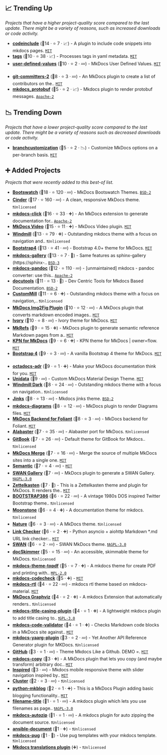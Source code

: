 ## 📈 Trending Up

_Projects that have a higher project-quality score compared to the last update. There might be a variety of reasons, such as increased downloads or code activity._

- <b><a href="https://github.com/rnorth/mkdocs-codeinclude-plugin">codeinclude</a></b> (🥈14 ·  ⭐ 7 · 📈) - A plugin to include code snippets into mkdocs pages. <code><a href="http://bit.ly/34MBwT8">MIT</a></code> <code><img src="https://cdn.icon-icons.com/icons2/1465/PNG/512/701electricplug_100845.png" style="display:inline;" width="13" height="13"></code>
- <b><a href="https://github.com/jldiaz/mkdocs-plugin-tags">tags</a></b> (🥉10 ·  ⭐ 38 · 📈) - Processes tags in yaml metadata. <code><a href="http://bit.ly/34MBwT8">MIT</a></code> <code><img src="https://cdn.icon-icons.com/icons2/1465/PNG/512/701electricplug_100845.png" style="display:inline;" width="13" height="13"></code>
- <b><a href="https://github.com/rahult/mkdocs-user-defined-values">user-defined-values</a></b> (🥉10 ·  ⭐ 2 · 💤) - MkDocs User Defined Values. <code><a href="http://bit.ly/34MBwT8">MIT</a></code> <code><img src="https://cdn.icon-icons.com/icons2/1465/PNG/512/701electricplug_100845.png" style="display:inline;" width="13" height="13"></code>
- <b><a href="https://github.com/ojacques/mkdocs-git-committers-plugin-2">git-committers-2</a></b> (🥉8 ·  ⭐ 3 · 💤) - An MkDocs plugin to create a list of contributors on the.. <code><a href="http://bit.ly/34MBwT8">MIT</a></code> <code><img src="https://cdn.icon-icons.com/icons2/1465/PNG/512/701electricplug_100845.png" style="display:inline;" width="13" height="13"></code>
- <b><a href="https://github.com/rymurr/mkdocs-protobuf">mkdocs_protobuf</a></b> (🥉5 ·  ⭐ 2 · 📈) - Mkdocs plugin to render protobuf messages. <code><a href="http://bit.ly/3nYMfla">Apache-2</a></code> <code><img src="https://cdn.icon-icons.com/icons2/1465/PNG/512/701electricplug_100845.png" style="display:inline;" width="13" height="13"></code>

## 📉 Trending Down

_Projects that have a lower project-quality score compared to the last update. There might be a variety of reasons such as decreased downloads or code activity._

- <b><a href="https://github.com/effigies/mkdocs-branchcustomization-plugin">branchcustomization</a></b> (🥉5 ·  ⭐ 2 · 📉) - Customize MkDocs options on a per-branch basis. <code><a href="http://bit.ly/34MBwT8">MIT</a></code> <code><img src="https://cdn.icon-icons.com/icons2/1465/PNG/512/701electricplug_100845.png" style="display:inline;" width="13" height="13"></code>

## ➕ Added Projects

_Projects that were recently added to this best-of list._

- <b><a href="https://github.com/mkdocs/mkdocs-bootswatch">Bootswatch</a></b> (🥇18 ·  ⭐ 120 · 💤) - MkDocs Bootswatch Themes. <code><a href="http://bit.ly/3rqEWVr">BSD-2</a></code> <code><img src="https://cdn.icon-icons.com/icons2/1495/PNG/512/preferencesdesktoptheme_102980.png" style="display:inline;" width="13" height="13"></code>
- <b><a href="https://github.com/chrissimpkins/cinder">Cinder</a></b> (🥇17 ·  ⭐ 160 · 💤) - A clean, responsive MkDocs theme. <code>❗Unlicensed</code> <code><img src="https://cdn.icon-icons.com/icons2/1495/PNG/512/preferencesdesktoptheme_102980.png" style="display:inline;" width="13" height="13"></code>
- <b><a href="https://github.com/DataDog/mkdocs-click">mkdocs-click</a></b> (🥈16 ·  ⭐ 33 · ➕) - An MkDocs extension to generate documentation for.. <code><a href="http://bit.ly/3nYMfla">Apache-2</a></code> <code><img src="https://cdn.icon-icons.com/icons2/1465/PNG/512/701electricplug_100845.png" style="display:inline;" width="13" height="13"></code>
- <b><a href="https://github.com/soulless-viewer/mkdocs-video">MkDocs Video</a></b> (🥈15 ·  ⭐ 11 · ➕) - MkDocs Video plugin. <code><a href="http://bit.ly/34MBwT8">MIT</a></code> <code><img src="https://cdn.icon-icons.com/icons2/1465/PNG/512/701electricplug_100845.png" style="display:inline;" width="13" height="13"></code>
- <b><a href="https://github.com/gristlabs/mkdocs-windmill">Windmill</a></b> (🥈13 ·  ⭐ 79 · ➕) - Outstanding mkdocs theme with a focus on navigation and.. <code>❗Unlicensed</code> <code><img src="https://cdn.icon-icons.com/icons2/1495/PNG/512/preferencesdesktoptheme_102980.png" style="display:inline;" width="13" height="13"></code>
- <b><a href="https://github.com/byrnereese/mkdocs-bootstrap4">Bootstrap4</a></b> (🥈13 ·  ⭐ 41 · 💤) - Bootstrap 4.0+ theme for MkDocs. <code><a href="http://bit.ly/34MBwT8">MIT</a></code> <code><img src="https://cdn.icon-icons.com/icons2/1495/PNG/512/preferencesdesktoptheme_102980.png" style="display:inline;" width="13" height="13"></code>
- <b><a href="https://github.com/smarie/mkdocs-gallery">mkdocs-gallery</a></b> (🥈13 ·  ⭐ 7 · 🐣) - Same features as sphinx-gallery (https://sphinx-.. <code><a href="http://bit.ly/3aKzpTv">BSD-3</a></code> <code><img src="https://cdn.icon-icons.com/icons2/1465/PNG/512/701electricplug_100845.png" style="display:inline;" width="13" height="13"></code>
- <b><a href="https://github.com/jgrassler/mkdocs-pandoc">mkdocs-pandoc</a></b> (🥉12 ·  ⭐ 110 · 💤) - [unmaintained] mkdocs - pandoc converter: use this.. <code><a href="http://bit.ly/3nYMfla">Apache-2</a></code> <code><img src="https://cdn.icon-icons.com/icons2/1465/PNG/512/701electricplug_100845.png" style="display:inline;" width="13" height="13"></code>
- <b><a href="https://github.com/axiros/docutools">docutools</a></b> (🥉11 ·  ⭐ 13 · 🐣) - Dev Centric Tools for Mkdocs Based Documentation. <code><a href="http://bit.ly/3rqEWVr">BSD-2</a></code> <code><img src="https://cdn.icon-icons.com/icons2/1465/PNG/512/701electricplug_100845.png" style="display:inline;" width="13" height="13"></code>
- <b><a href="https://github.com/Siphalor/mkdocs-custommill">CustomMill</a></b> (🥈11 ·  ⭐ 6 · ➕) - Outstanding mkdocs theme with a focus on navigation,.. <code>❗Unlicensed</code> <code><img src="https://cdn.icon-icons.com/icons2/1495/PNG/512/preferencesdesktoptheme_102980.png" style="display:inline;" width="13" height="13"></code>
- <b><a href="https://github.com/stuebersystems/mkdocs-img2fig-plugin">MkDocs Img2Fig Plugin</a></b> (🥉10 ·  ⭐ 12 · 💤) - A MkDocs plugin that converts markdown encoded images.. <code><a href="http://bit.ly/34MBwT8">MIT</a></code> <code><img src="https://cdn.icon-icons.com/icons2/1465/PNG/512/701electricplug_100845.png" style="display:inline;" width="13" height="13"></code>
- <b><a href="https://github.com/daizutabi/mkdocs-ivory">Ivory</a></b> (🥈10 ·  ⭐ 8 · 💤) - Ivory theme for MkDocs. <code><a href="http://bit.ly/34MBwT8">MIT</a></code> <code><img src="https://cdn.icon-icons.com/icons2/1495/PNG/512/preferencesdesktoptheme_102980.png" style="display:inline;" width="13" height="13"></code>
- <b><a href="https://github.com/DerwenAI/mkrefs">MkRefs</a></b> (🥈9 ·  ⭐ 15 · ➕) - MkDocs plugin to generate semantic reference Markdown pages from a.. <code><a href="http://bit.ly/34MBwT8">MIT</a></code> <code><img src="https://cdn.icon-icons.com/icons2/1465/PNG/512/701electricplug_100845.png" style="display:inline;" width="13" height="13"></code>
- <b><a href="https://github.com/kpn/mkdocs-kpn-theme">KPN for MkDocs</a></b> (🥈9 ·  ⭐ 6 · ➕) - KPN theme for MkDocs | owner=flow. <code><a href="http://bit.ly/34MBwT8">MIT</a></code> <code><img src="https://cdn.icon-icons.com/icons2/1495/PNG/512/preferencesdesktoptheme_102980.png" style="display:inline;" width="13" height="13"></code>
- <b><a href="https://github.com/LukeCarrier/mkdocs-theme-bootstrap4">Bootstrap 4</a></b> (🥈9 ·  ⭐ 3 · 💤) - A vanilla Bootstrap 4 theme for MkDocs. <code><a href="http://bit.ly/34MBwT8">MIT</a></code> <code><img src="https://cdn.icon-icons.com/icons2/1495/PNG/512/preferencesdesktoptheme_102980.png" style="display:inline;" width="13" height="13"></code>
- <b><a href="https://github.com/octadocs/octadocs">octadocs-adr</a></b> (🥉9 ·  ⭐ 1 · ➕) - Make your MkDocs documentation think for you. <code><a href="http://bit.ly/34MBwT8">MIT</a></code> <code><img src="https://cdn.icon-icons.com/icons2/1465/PNG/512/701electricplug_100845.png" style="display:inline;" width="13" height="13"></code>
- <b><a href="https://github.com/mjames-upc/mkdocs-unidata">Unidata</a></b> (🥈9 · 💤) - Custom MkDocs Material Design Theme. <code><a href="http://bit.ly/34MBwT8">MIT</a></code> <code><img src="https://cdn.icon-icons.com/icons2/1495/PNG/512/preferencesdesktoptheme_102980.png" style="display:inline;" width="13" height="13"></code>
- <b><a href="https://github.com/noraj/mkdocs-windmill-dark">Windmill Dark</a></b> (🥈8 ·  ⭐ 24 · 💤) - Outstanding mkdocs theme with a focus on navigation.. <code>❗Unlicensed</code> <code><img src="https://cdn.icon-icons.com/icons2/1495/PNG/512/preferencesdesktoptheme_102980.png" style="display:inline;" width="13" height="13"></code>
- <b><a href="https://github.com/anetwork/mkdocs-jinks-theme">Jinks</a></b> (🥈8 ·  ⭐ 13 · 💤) - Mkdocs jinks theme. <code><a href="http://bit.ly/3rqEWVr">BSD-2</a></code> <code><img src="https://cdn.icon-icons.com/icons2/1495/PNG/512/preferencesdesktoptheme_102980.png" style="display:inline;" width="13" height="13"></code>
- <b><a href="https://github.com/zoni/mkdocs-diagrams">mkdocs-diagrams</a></b> (🥉8 ·  ⭐ 12 · 💤) - MkDocs plugin to render Diagrams files. <code><a href="http://bit.ly/34MBwT8">MIT</a></code> <code><img src="https://cdn.icon-icons.com/icons2/1465/PNG/512/701electricplug_100845.png" style="display:inline;" width="13" height="13"></code>
- <b><a href="https://github.com/foliant-docs/foliantcontrib.mkdocs">MkDocs Backend for Foliant</a></b> (🥇8 ·  ⭐ 3 · 💤) - MkDocs backend for Foliant. <code><a href="http://bit.ly/34MBwT8">MIT</a></code> <code><img src="https://cdn.icon-icons.com/icons2/1465/PNG/512/701electricplug_100845.png" style="display:inline;" width="13" height="13"></code>
- <b><a href="https://github.com/notpushkin/mkdocs-alabaster">Alabaster</a></b> (🥉7 ·  ⭐ 35 · 💤) - Alabaster port for MkDocs. <code>❗Unlicensed</code> <code><img src="https://cdn.icon-icons.com/icons2/1495/PNG/512/preferencesdesktoptheme_102980.png" style="display:inline;" width="13" height="13"></code>
- <b><a href="https://gitlab.com/lramage/mkdocs-gitbook-theme">GitBook</a></b> (🥉7 ·  ⭐ 26 · 💤) - Default theme for GitBook for Mkdocs.. <code>❗Unlicensed</code> <code><img src="https://cdn.icon-icons.com/icons2/1495/PNG/512/preferencesdesktoptheme_102980.png" style="display:inline;" width="13" height="13"></code>
- <b><a href="https://github.com/ovasquez/mkdocs-merge">MkDocs Merge</a></b> (🥉7 ·  ⭐ 16 · 💤) - Merge the source of multiple MkDocs sites into a single one. <code><a href="http://bit.ly/34MBwT8">MIT</a></code> <code><img src="https://cdn.icon-icons.com/icons2/1465/PNG/512/701electricplug_100845.png" style="display:inline;" width="13" height="13"></code>
- <b><a href="https://github.com/cryocaustik/mkdocs-semantic">Semantic</a></b> (🥉7 ·  ⭐ 4 · 💤) -  <code><a href="http://bit.ly/34MBwT8">MIT</a></code> <code><img src="https://cdn.icon-icons.com/icons2/1495/PNG/512/preferencesdesktoptheme_102980.png" style="display:inline;" width="13" height="13"></code>
- <b><a href="https://github.com/swan-cern/mkdocs-swangallery">SWAN Gallery</a></b> (🥉7 · 💤) - MkDocs plugin to generate a SWAN Gallery. <code><a href="http://bit.ly/3pwmjO5">❗️AGPL-3.0</a></code> <code><img src="https://cdn.icon-icons.com/icons2/1465/PNG/512/701electricplug_100845.png" style="display:inline;" width="13" height="13"></code>
- <b><a href="https://github.com/buvis-net/mkdocs-zettelkasten">Zettelkasten</a></b> (🥉7 · 🐣) - This is a Zettelkasten theme and plugin for MkDocs. It renders the.. <code><a href="http://bit.ly/34MBwT8">MIT</a></code> <code><img src="https://cdn.icon-icons.com/icons2/1495/PNG/512/preferencesdesktoptheme_102980.png" style="display:inline;" width="13" height="13"></code>
- <b><a href="https://gitlab.com/lramage/mkdocs-bootstrap386">BOOTSTRAP386</a></b> (🥉6 ·  ⭐ 22 · 💤) - A vintage 1980s DOS inspired Twitter Bootstrap theme.. <code>❗Unlicensed</code> <code><img src="https://cdn.icon-icons.com/icons2/1495/PNG/512/preferencesdesktoptheme_102980.png" style="display:inline;" width="13" height="13"></code>
- <b><a href="https://github.com/byrnereese/mkdocs-moonstone">Moonstone</a></b> (🥉6 ·  ⭐ 4 · ➕) - A documentation theme for mkdocs. <code>❗Unlicensed</code> <code><img src="https://cdn.icon-icons.com/icons2/1495/PNG/512/preferencesdesktoptheme_102980.png" style="display:inline;" width="13" height="13"></code>
- <b><a href="https://github.com/waylan/mkdocs-nature">Nature</a></b> (🥉6 ·  ⭐ 3 · 💤) - A MkDocs theme. <code>❗Unlicensed</code> <code><img src="https://cdn.icon-icons.com/icons2/1495/PNG/512/preferencesdesktoptheme_102980.png" style="display:inline;" width="13" height="13"></code>
- <b><a href="https://github.com/byrnereese/linkchecker-mkdocs">Link Checker</a></b> (🥈6 ·  ⭐ 2 · ➕) - Python asyncio + aiohttp Markdown *.md URL link checker:.. <code><a href="http://bit.ly/34MBwT8">MIT</a></code> <code><img src="https://cdn.icon-icons.com/icons2/1465/PNG/512/701electricplug_100845.png" style="display:inline;" width="13" height="13"></code>
- <b><a href="https://github.com/swan-cern/mkdocs-swan">SWAN</a></b> (🥉6 ·  ⭐ 2 · 💤) - SWAN MkDocs theme. <code><a href="http://bit.ly/3pwmjO5">❗️AGPL-3.0</a></code> <code><img src="https://cdn.icon-icons.com/icons2/1495/PNG/512/preferencesdesktoptheme_102980.png" style="display:inline;" width="13" height="13"></code>
- <b><a href="https://github.com/hfagerlund/mkdocs-docskimmer">docSkimmer</a></b> (🥉5 ·  ⭐ 15 · 💤) - An accessible, skimmable theme for MkDocs. <code>❗Unlicensed</code> <code><img src="https://cdn.icon-icons.com/icons2/1495/PNG/512/preferencesdesktoptheme_102980.png" style="display:inline;" width="13" height="13"></code>
- <b><a href="https://github.com/kuri65536/mkdocs-theme-topdf">mkdocs-theme-topdf</a></b> (🥉5 ·  ⭐ 7 · ➕) - A mkdocs theme for create PDF and printing with.. <code><a href="http://bit.ly/3postzC">MPL-2.0</a></code> <code><img src="https://cdn.icon-icons.com/icons2/1495/PNG/512/preferencesdesktoptheme_102980.png" style="display:inline;" width="13" height="13"></code>
- <b><a href="https://github.com/byrnereese/codechecker-mkdocs">mkdocs-codecheck</a></b> (🥉5 · ➕) -  <code><a href="http://bit.ly/34MBwT8">MIT</a></code> <code><img src="https://cdn.icon-icons.com/icons2/1465/PNG/512/701electricplug_100845.png" style="display:inline;" width="13" height="13"></code>
- <b><a href="https://github.com/mberneti/mkdocs-rtl">mkdocs-rtl</a></b> (🥉4 ·  ⭐ 22 · 💤) - mkdocs rtl theme based on mkdocs-material. <code><a href="http://bit.ly/34MBwT8">MIT</a></code> <code><img src="https://cdn.icon-icons.com/icons2/1495/PNG/512/preferencesdesktoptheme_102980.png" style="display:inline;" width="13" height="13"></code>
- <b><a href="https://gitlab.com/rodrigo.schwencke/mkdocs-graphviz">MkDocs Graphviz</a></b> (🥉4 ·  ⭐ 2 · ➕) - A mkdocs Extension that automatically renders.. <code>❗Unlicensed</code> <code><img src="https://cdn.icon-icons.com/icons2/1465/PNG/512/701electricplug_100845.png" style="display:inline;" width="13" height="13"></code>
- <b><a href="https://github.com/Rusty3141/mkdocs-title-casing-plugin">mkdocs-title-casing-plugin</a></b> (🥉4 ·  ⭐ 1 · ➕) - A lightweight mkdocs plugin to add title casing to.. <code><a href="http://bit.ly/2M0xdwT">❗️GPL-3.0</a></code> <code><img src="https://cdn.icon-icons.com/icons2/1465/PNG/512/701electricplug_100845.png" style="display:inline;" width="13" height="13"></code>
- <b><a href="https://github.com/oprypin/mkdocs-code-validator">mkdocs-code-validator</a></b> (🥉4 ·  ⭐ 1 · ➕) - Checks Markdown code blocks in a MkDocs site against.. <code><a href="http://bit.ly/34MBwT8">MIT</a></code> <code><img src="https://cdn.icon-icons.com/icons2/1465/PNG/512/701electricplug_100845.png" style="display:inline;" width="13" height="13"></code>
- <b><a href="https://github.com/g6123/mkdocs-yaarg-plugin">mkdocs-yaarg-plugin</a></b> (🥉3 ·  ⭐ 2 · 💤) - Yet Another API Reference Generator plugin for MKDocs. <code>❗Unlicensed</code> <code><img src="https://cdn.icon-icons.com/icons2/1465/PNG/512/701electricplug_100845.png" style="display:inline;" width="13" height="13"></code>
- <b><a href="https://github.com/g3xx/mkdocs-Github">GitHub</a></b> (🥉3 ·  ⭐ 1 · 💤) - Theme Mkdocs Like a Github. DEMO =. <code><a href="http://bit.ly/34MBwT8">MIT</a></code> <code><img src="https://cdn.icon-icons.com/icons2/1495/PNG/512/preferencesdesktoptheme_102980.png" style="display:inline;" width="13" height="13"></code>
- <b><a href="https://github.com/chikamichi/mkdocs-copy">mkdocs-copy</a></b> (🥉3 · ➕) - A MkDocs plugin that lets you copy (and maybe transform) arbitrary doc.. <code><a href="http://bit.ly/34MBwT8">MIT</a></code> <code><img src="https://cdn.icon-icons.com/icons2/1465/PNG/512/701electricplug_100845.png" style="display:inline;" width="13" height="13"></code>
- <b><a href="https://github.com/rnason/MKDocs-Inspired">Inspired</a></b> (🥉3 · 💤) - Mkdocs mobile responsive theme with slider navigation inspired by.. <code><a href="http://bit.ly/34MBwT8">MIT</a></code> <code><img src="https://cdn.icon-icons.com/icons2/1495/PNG/512/preferencesdesktoptheme_102980.png" style="display:inline;" width="13" height="13"></code>
- <b><a href="https://gitlab.com/kaliko/mkdocs-cluster">Cluster</a></b> (🥉2 ·  ⭐ 3 · 💤) -  <code>❗Unlicensed</code> <code><img src="https://cdn.icon-icons.com/icons2/1495/PNG/512/preferencesdesktoptheme_102980.png" style="display:inline;" width="13" height="13"></code>
- <b><a href="https://github.com/derJD/python-mkblog">python-mkblog</a></b> (🥉2 ·  ⭐ 1 · ➕) - This is a MkDocs Plugin adding basic blogging functionality.. <code><a href="http://bit.ly/34MBwT8">MIT</a></code> <code><img src="https://cdn.icon-icons.com/icons2/1465/PNG/512/701electricplug_100845.png" style="display:inline;" width="13" height="13"></code>
- <b><a href="https://github.com/mipro98/mkdocs-filename-title-plugin">filename-title</a></b> (🥉1 ·  ⭐ 1 · 💤) - A mkdocs plugin which lets you use filenames as page.. <code><a href="http://bit.ly/3pwmjO5">❗️AGPL-3.0</a></code> <code><img src="https://cdn.icon-icons.com/icons2/1465/PNG/512/701electricplug_100845.png" style="display:inline;" width="13" height="13"></code>
- <b><a href="https://github.com/martinohanlon/mkdocs_autozip">mkdocs-autozip</a></b> (🥉1 ·  ⭐ 1 · 💤) - A mkdocs plugin for auto zipping the document source. <code>❗Unlicensed</code> <code><img src="https://cdn.icon-icons.com/icons2/1465/PNG/512/701electricplug_100845.png" style="display:inline;" width="13" height="13"></code>
- <b><a href="{}">ansible-document</a></b> (🥉1 · ➕) -  <code>❗Unlicensed</code> <code><img src="https://cdn.icon-icons.com/icons2/1465/PNG/512/701electricplug_100845.png" style="display:inline;" width="13" height="13"></code>
- <b><a href="https://github.com/vzhong/mkdocs_pug">mkdocs-pug</a></b> (🥉1 · 🐣) - Use pug templates with your mkdocs template. <code>❗Unlicensed</code> <code><img src="https://cdn.icon-icons.com/icons2/1465/PNG/512/701electricplug_100845.png" style="display:inline;" width="13" height="13"></code>
- <b><a href="{}">Mkdocs translations plugin</a></b> (➕) -  <code>❗Unlicensed</code> <code><img src="https://cdn.icon-icons.com/icons2/1465/PNG/512/701electricplug_100845.png" style="display:inline;" width="13" height="13"></code>

